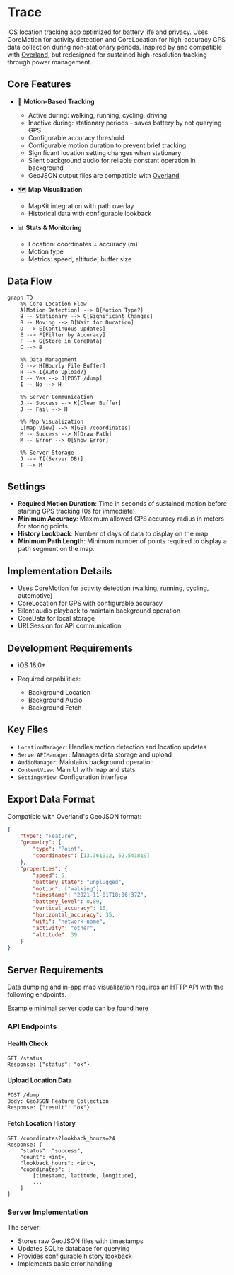 # Trace

iOS location tracking app optimized for battery life and privacy. Uses CoreMotion for activity detection and CoreLocation for high-accuracy GPS data collection during non-stationary periods. Inspired by and compatible with [Overland](https://github.com/aaronpk/Overland-iOS), but redesigned for sustained high-resolution tracking through power management.

## Core Features

- 📍 **Motion-Based Tracking**
    - Active during: walking, running, cycling, driving
    - Inactive during: stationary periods - saves battery by not querying GPS
    - Configurable accuracy threshold
    - Configurable motion duration to prevent brief tracking
    - Significant location setting changes when stationary
    - Silent background audio for reliable constant operation in background
    - GeoJSON output files are compatible with [Overland](https://github.com/aaronpk/Overland-iOS/)

- 🗺️ **Map Visualization**
    - MapKit integration with path overlay
    - Historical data with configurable lookback

- 📊 **Stats & Monitoring**
    - Location: coordinates ± accuracy (m)
    - Motion type
    - Metrics: speed, altitude, buffer size


## Data Flow
```mermaid
graph TD
    %% Core Location Flow
    A[Motion Detection] --> B{Motion Type?}
    B -- Stationary --> C[Significant Changes]
    B -- Moving --> D[Wait for Duration]
    D --> E[Continuous Updates]
    E --> F[Filter by Accuracy]
    F --> G[Store in CoreData]
    C --> B
    
    %% Data Management
    G --> H[Hourly File Buffer]
    H --> I{Auto Upload?}
    I -- Yes --> J[POST /dump]
    I -- No --> H
    
    %% Server Communication
    J -- Success --> K[Clear Buffer]
    J -- Fail --> H
    
    %% Map Visualization
    L[Map View] --> M[GET /coordinates]
    M -- Success --> N[Draw Path]
    M -- Error --> O[Show Error]

    %% Server Storage
    J --> T[(Server DB)]
    T --> M
```

## Settings
- **Required Motion Duration**: Time in seconds of sustained motion before starting GPS tracking (0s for immediate).
- **Minimum Accuracy**: Maximum allowed GPS accuracy radius in meters for storing points.
- **History Lookback**: Number of days of data to display on the map.
- **Minimum Path Length**: Minimum number of points required to display a path segment on the map.

## Implementation Details
- Uses CoreMotion for activity detection (walking, running, cycling, automotive)
- CoreLocation for GPS with configurable accuracy
- Silent audio playback to maintain background operation
- CoreData for local storage
- URLSession for API communication

## Development Requirements
- iOS 18.0+

- Required capabilities:
  - Background Location
  - Background Audio
  - Background Fetch

## Key Files
- `LocationManager`: Handles motion detection and location updates
- `ServerAPIManager`: Manages data storage and upload
- `AudioManager`: Maintains background operation
- `ContentView`: Main UI with map and stats
- `SettingsView`: Configuration interface

## Export Data Format
Compatible with Overland's GeoJSON format:
```json
{
    "type": "Feature",
    "geometry": {
        "type": "Point",
        "coordinates": [13.361912, 52.541819]
    },
    "properties": {
        "speed": 5,
        "battery_state": "unplugged",
        "motion": ["walking"],
        "timestamp": "2021-11-01T18:06:37Z",
        "battery_level": 0.89,
        "vertical_accuracy": 16,
        "horizontal_accuracy": 35,
        "wifi": "network-name",
        "activity": "other",
        "altitude": 39
    }
}
```

## Server Requirements

Data dumping and in-app map visualization requires an HTTP API with the following endpoints.

[Example minimal server code can be found here](https://github.com/momonala/incognita/blob/master/incognita/overland_server.py)

### API Endpoints

#### Health Check
```http
GET /status
Response: {"status": "ok"}
```

#### Upload Location Data
```http
POST /dump
Body: GeoJSON Feature Collection
Response: {"result": "ok"}
```

#### Fetch Location History
```http
GET /coordinates?lookback_hours=24
Response: {
    "status": "success",
    "count": <int>,
    "lookback_hours": <int>,
    "coordinates": [
        [timestamp, latitude, longitude],
        ...
    ]
}
```

### Server Implementation
The server:
- Stores raw GeoJSON files with timestamps
- Updates SQLite database for querying
- Provides configurable history lookback
- Implements basic error handling
